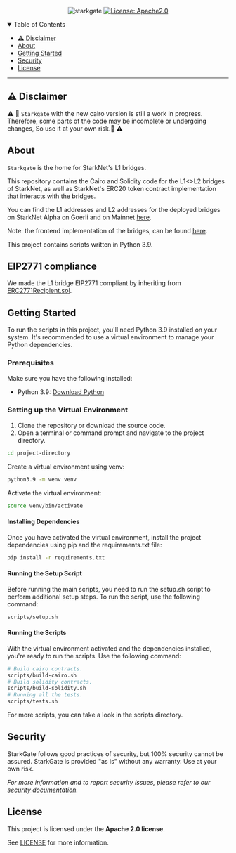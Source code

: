 <div align="center">

![starkgate](https://github.com/starknet-io/starkgate-contracts/assets/88274280/1e8d90ee-c06b-42c5-8451-601bc8570223)
[![License: Apache2.0](https://img.shields.io/badge/License-Apache2.0-green.svg)](LICENSE)
</div>


<details open="open">
<summary>Table of Contents</summary>

- [:warning: Disclaimer](#warning-disclaimer)
- [About](#about)
- [Getting Started](#getting-started)
- [Security](#security)
- [License](#license)

</details>

---

## :warning: Disclaimer

:warning: :construction: `Starkgate` with the new cairo version is still a work in progress. Therefore, some parts of the code may be incomplete or undergoing changes, So use it at your own risk.:construction: :warning:

## About

`Starkgate` is the home for StarkNet's L1 bridges.

This repository contains the Cairo and Solidity code for the L1<>L2 bridges of StarkNet,
as well as StarkNet's ERC20 token contract implementation that interacts with the bridges.

You can find the L1 addresses and L2 addresses for the deployed bridges on StarkNet Alpha on Goerli and on Mainnet [here](https://github.com/starkware-libs/starknet-addresses).

Note: the frontend implementation of the bridges, can be found [here](https://github.com/starkware-libs/starkgate-frontend).

This project contains scripts written in Python 3.9.

## EIP2771 compliance

We made the L1 bridge EIP2771 compliant by inheriting from [ERC2771Recipient.sol](https://github.com/opengsn/gsn/blob/master/packages/contracts/src/ERC2771Recipient.sol).


## Getting Started

To run the scripts in this project, you'll need Python 3.9 installed on your system. It's recommended to use a virtual environment to manage your Python dependencies.

### Prerequisites

Make sure you have the following installed:

- Python 3.9: [Download Python](https://www.python.org/downloads/)

### Setting up the Virtual Environment

1. Clone the repository or download the source code.
2. Open a terminal or command prompt and navigate to the project directory.

```bash
cd project-directory
```

Create a virtual environment using venv:
```bash
python3.9 -m venv venv
```

Activate the virtual environment:

```bash
source venv/bin/activate
```

#### Installing Dependencies

Once you have activated the virtual environment, install the project dependencies using pip and the requirements.txt file:

```bash
pip install -r requirements.txt
```

#### Running the Setup Script
Before running the main scripts, you need to run the setup.sh script to perform additional setup steps. To run the script, use the following command:

```bash
scripts/setup.sh
```

#### Running the Scripts
With the virtual environment activated and the dependencies installed, you're ready to run the scripts. Use the following command:

```bash
# Build cairo contracts.
scripts/build-cairo.sh
# Build solidity contracts.
scripts/build-solidity.sh
# Running all the tests.
scripts/tests.sh
```


For more scripts, you can take a look in the scripts directory.


## Security

StarkGate follows good practices of security, but 100% security cannot be assured.
StarkGate is provided "as is" without any warranty. Use at your own risk.

_For more information and to report security issues, please refer to our [security documentation](SECURITY.md)._
## License

This project is licensed under the **Apache 2.0 license**.

See [LICENSE](LICENSE) for more information.

